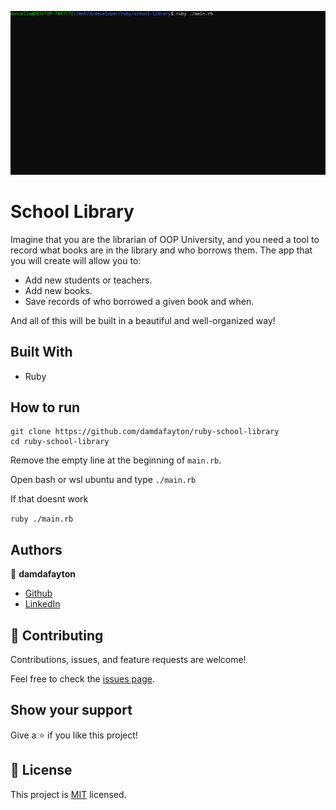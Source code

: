 ![](./school-library-ss.gif)

# School Library

Imagine that you are the librarian of OOP University, and you need a tool to record what books are in the library and who borrows them. The app that you will create will allow you to:

 - Add new students or teachers.
 - Add new books.
 - Save records of who borrowed a given book and when.

And all of this will be built in a beautiful and well-organized way!


## Built With

- Ruby


## How to run

```
git clone https://github.com/damdafayton/ruby-school-library
cd ruby-school-library
```

Remove the empty line at the beginning of `main.rb`.

Open bash or wsl ubuntu and type
`./main.rb`

If that doesnt work

`ruby ./main.rb`


## Authors

👤 **damdafayton**

- [Github](https://github.com/damdafayton)
- [LinkedIn](https://linkedin.com/in/damdafayton)


## 🤝 Contributing

Contributions, issues, and feature requests are welcome!

Feel free to check the [issues page](../../issues/).


## Show your support

Give a ⭐️ if you like this project!


## 📝 License

This project is [MIT](./MIT.md) licensed.
